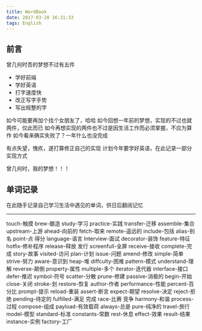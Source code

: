 ```yaml
---
title: WordBook
date: 2017-03-28 16:31:33
tags: English
---
```


## 前言
曾几何时吾的梦想不过有五件

- 学好前端
- 学好英语
- 打字速度快
- 改正写字手势
- 写出规整的字

如今可能要再加个找个女朋友了，哈哈
如今回想一年前的梦想，实现的不过也就两件，仅此而已
如今再想实现的两件也不过是因生活工作而必须掌握，不应为算作
如今看来确实失败了？一年什么也没完成

有点失望，愧疚，遂打算修正自己的实现
计划今年要学好英语，在此记录一部分实现方式

曾几何时，我的梦想！！！

## 单词记录
在此随手记录自己学习生活中遇见的单词，供日后翻阅记忆

-------------------

touch-触摸
brew-酿造
study-学习
practice-实践
transfer-迁移
assemble-集合
upstream-上游
ahead-向前的
fetch-取来
remote-遥远的
include-包括
alias-别名
point-点 得分
language-语言
Interview-面试
decorator-装饰
feature-特征
hotfix-修补程序
release-释放 发行
screenfull-全屏
receive-接收
complete-完成
story-故事
visited-访问
plan-计划
issue-问题
amend-修改
simple-简单
strive-努力
aware-意识到
heap-堆
diffculty-困难
pattern-模式
understand-理解
reverse-颠倒
property-属性
multiple-多个
iterator-迭代器
interface-接口
defer-推迟
symbol-符号
scatter-分散
prune-修建
passive-消极的
begin-开始
close-关闭
stroke-划
restore-恢复
author-作者
performance-性能
percent-百分比
prompt-提示
reload-重装
assert-断言
expect-期望
resolve-决定
reject-拒绝
pending-待定的
fulfilled-满足 完成
race-比赛 竞争
harmony-和谐
process-过程
compose-组成
payload-有效载荷
always-总是
pure-纯净的
travel-旅行
model-模型
standard-标准
constants-常数
rest-休息
effect-效果
result-结果
instance-实例
factory-工厂









